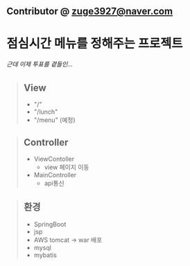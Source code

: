 Contributor @ zuge3927@naver.com
---
# 점심시간 메뉴를 정해주는 프로젝트
###### 근데 이제 투표를 곁들인...

> ## View
>  * "/"
>  * "/lunch"
>  * "/menu" (예정)

> ## Controller
>  * ViewContoller
>    * view 페이지 이동
>  * MainController
>    * api통신

> ## 환경 
>  * SpringBoot
>  * jsp
>  * AWS tomcat -> war 배포 
>  * mysql
>  * mybatis
